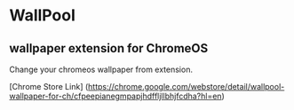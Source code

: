 # WallPool
## wallpaper extension for ChromeOS

Change your chromeos wallpaper from extension. 


[Chrome Store Link] (https://chrome.google.com/webstore/detail/wallpool-wallpaper-for-ch/cfpeepianegmpapjhdffljllbhjfcdha?hl=en)
